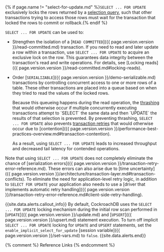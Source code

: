 {% if page.name != "select-for-update.md" %}`SELECT ... FOR UPDATE` exclusively locks the rows returned by a [selection query][selection], such that other transactions trying to access those rows must wait for the transaction that locked the rows to commit or rollback.{% endif %}

`SELECT ... FOR UPDATE` can be used to:

- Strengthen the isolation of a [`READ COMMITTED`]({{ page.version.version }}/read-committed.md) transaction. If you need to read and later update a row within a transaction, use `SELECT ... FOR UPDATE` to acquire an exclusive lock on the row. This guarantees data integrity between the transaction's read and write operations. For details, see [Locking reads]({{ page.version.version }}/read-committed.md#locking-reads).

- Order [`SERIALIZABLE`]({{ page.version.version }}/demo-serializable.md) transactions by controlling concurrent access to one or more rows of a table. These other transactions are placed into a queue based on when they tried to read the values of the locked rows.

	Because this queueing happens during the read operation, the [thrashing](https://wikipedia.org/wiki/Thrashing_(computer_science)) that would otherwise occur if multiple concurrently executing transactions attempt to `SELECT` the same data and then `UPDATE` the results of that selection is prevented. By preventing thrashing, `SELECT ... FOR UPDATE` also prevents [transaction retries][retries] that would otherwise occur due to [contention]({{ page.version.version }}/performance-best-practices-overview.md#transaction-contention).

	As a result, using `SELECT ... FOR UPDATE` leads to increased throughput and decreased tail latency for contended operations.

Note that using `SELECT ... FOR UPDATE` does not completely eliminate the chance of [serialization errors]({{ page.version.version }}/transaction-retry-error-reference.md). These errors can also arise due to [time uncertainty]({{ page.version.version }}/architecture/transaction-layer.md#transaction-conflicts). To eliminate the need for application-level retry logic, in addition to `SELECT FOR UPDATE` your application also needs to use a [driver that implements automatic retry handling]({{ page.version.version }}/transaction-retry-error-reference.md#client-side-retry-handling).

{{site.data.alerts.callout_info}}
By default, CockroachDB uses the `SELECT ... FOR UPDATE` locking mechanism during the initial row scan performed in [`UPDATE`]({{ page.version.version }}/update.md) and [`UPSERT`]({{ page.version.version }}/upsert.md) statement execution. To turn off implicit `SELECT ... FOR UPDATE` locking for `UPDATE` and `UPSERT` statements, set the `enable_implicit_select_for_update` [session variable]({{ page.version.version }}/set-vars.md) to `false`.
{{site.data.alerts.end}}

{% comment %} Reference Links {% endcomment %}

[retries]: transactions.html#transaction-retries
[selection]: selection-queries.html
